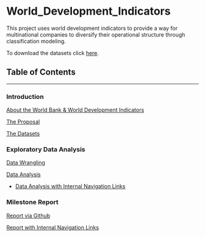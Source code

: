 # World_Development_Indicators

This project uses world development indicators to provide a way for multinational companies to diversify their operational structure through classification modeling.

To download the datasets click [here](https://datacatalog.worldbank.org/dataset/world-development-indicators).

## Table of Contents
--------------------------

### Introduction
[About the World Bank & World Development Indicators](http://datatopics.worldbank.org/world-development-indicators/)

[The Proposal](https://github.com/dametreusv/world_development_indicators/blob/master/WDI_proposal.pdf)

[The Datasets](https://datacatalog.worldbank.org/dataset/world-development-indicators)



### Exploratory Data Analysis
[Data Wrangling](https://github.com/dametreusv/world_development_indicators/blob/master/WDI_wrangle.ipynb)

[Data Analysis](https://github.com/dametreusv/world_development_indicators/blob/master/WDI_analysis.ipynb)

- [Data Analysis with Internal Navigation Links](https://nbviewer.jupyter.org/github/dametreusv/world_development_indicators/blob/master/WDI_analysis.ipynb)


### Milestone Report
[Report via Github](https://github.com/dametreusv/world_development_indicators)

[Report with Internal Navigation Links](https://nbviewer.jupyter.org/github/dametreusv/world_development_indicators/blob/master/WDI_analysis.ipynb)

